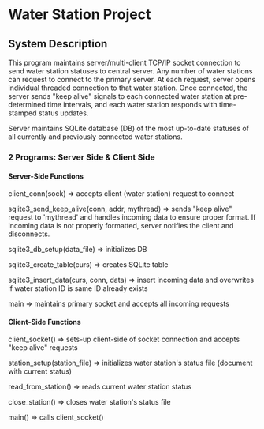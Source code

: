 # Water Station Project

## System Description
This program maintains server/multi-client TCP/IP socket connection to send water station statuses to central server. Any number of water stations can request to connect to the primary server. At each request, server opens individual threaded connection to that water station. Once connected, the server sends "keep alive" signals to each connected water station at pre-determined time intervals, and each water station responds with time-stamped status updates.

Server maintains SQLite database (DB) of the most up-to-date statuses of all currently and previously connected water stations.

### 2 Programs: Server Side & Client Side

#### Server-Side Functions

client_conn(sock) => accepts client (water station) request to connect

sqlite3_send_keep_alive(conn, addr, mythread) => sends "keep alive" request to 'mythread' and handles incoming data to ensure 						       proper format. If incoming data is not properly formatted, server notifies 						   the client and disconnects.

sqlite3_db_setup(data_file) => initializes DB

sqlite3_create_table(curs) => creates SQLite table

sqlite3_insert_data(curs, conn, data) => insert incoming data and overwrites if water station ID is same ID already exists

main => maintains primary socket and accepts all incoming requests

#### Client-Side Functions

client_socket() => sets-up client-side of socket connection and accepts "keep alive" requests

station_setup(station_file) => initializes water station's status file (document with current status)

read_from_station() => reads current water station status

close_station() => closes water station's status file

main() => calls client_socket()
